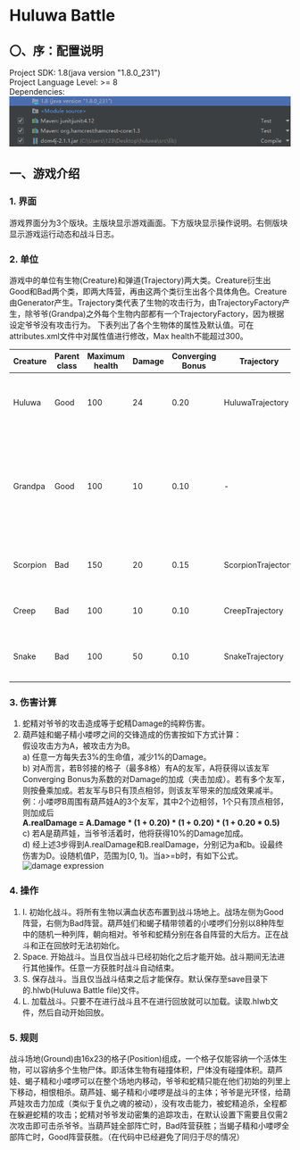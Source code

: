 # Huluwa Battle
## 〇、序：配置说明
Project SDK: 1.8(java version "1.8.0_231")  
Project Language Level: >= 8  
Dependencies:   
![Dependencies](./Dependencies.png)

## 一、游戏介绍
### 1. 界面
游戏界面分为3个版块。主版块显示游戏画面。下方版块显示操作说明。右侧版块显示游戏运行动态和战斗日志。

### 2. 单位
游戏中的单位有生物(Creature)和弹道(Trajectory)两大类。Creature衍生出Good和Bad两个类，即两大阵营，再由这两个类衍生出各个具体角色。Creature由Generator产生。Trajectory类代表了生物的攻击行为，由TrajectoryFactory产生，除爷爷(Grandpa)之外每个生物内部都有一个TrajectoryFactory，因为根据设定爷爷没有攻击行为。
下表列出了各个生物体的属性及默认值。可在attributes.xml文件中对属性值进行修改，Max health不能超过300。

Creature | Parent class | Maximum health | Damage | Converging Bonus | Trajectory | Remarks
-|-|-|-|-|-|-
Huluwa | Good | 100 | 24 | 0.20 | HuluwaTrajectory | Melee. Fight against Scorpion and Creep.
Grandpa | Good | 100 | 10 | 0.10 | - | Can't attack. Provide 10% damage bonus for Huluwa if alive. Try to dodge Snake's attack.
Scorpion | Bad | 150 | 20 | 0.15 | ScorpionTrajectory | Melee. Tanky. Fight against Huluwa.
Creep | Bad | 100 | 10 | 0.10 | CreepTrajectory | Melee. Fight against Huluwa.
Snake | Bad | 100 | 50 | 0.10 | SnakeTrajectory | Long-range. Especially hunt Grandpa.

### 3. 伤害计算
1) 蛇精对爷爷的攻击造成等于蛇精Damage的纯粹伤害。
2) 葫芦娃和蝎子精小喽啰之间的交锋造成的伤害按如下方式计算：  
  假设攻击方为A，被攻击方为B。  
  a) 任意一方每失去3%的生命值，减少1%的Damage。  
  b) 对A而言，若B邻接的格子（最多8格）有A的友军，A将获得以该友军Converging Bonus为系数的对Damage的加成（夹击加成）。若有多个友军，则按叠乘加成。若友军与B只有顶点相邻，则该友军带来的加成效果减半。例：小喽啰B周围有葫芦娃A的3个友军，其中2个边相邻，1个只有顶点相邻，则加成后  
  **A.realDamage = A.Damage * (1 + 0.20) * (1 + 0.20) * (1 + 0.20 * 0.5)**  
  c) 若A是葫芦娃，当爷爷活着时，他将获得10%的Damage加成。  
  d) 经上述3步得到A.realDamage和B.realDamage，分别记为a和b。设最终伤害为D。设随机值P，范围为\[0, 1)。当a>=b时，有如下公式。  
  ![damage expression](http://latex.codecogs.com/gif.latex?\\D=(24+12P)*(\frac{(\frac{a}{b}+3)^4}{512}+0.5))

### 4. 操作  
1) I. 初始化战斗。将所有生物以满血状态布置到战斗场地上。战场左侧为Good阵营，右侧为Bad阵营。葫芦娃们和蝎子精带领着的小喽啰们分别以8种阵型中的随机一种列阵，朝向相对。爷爷和蛇精分别在各自阵营的大后方。正在战斗和正在回放时无法初始化。
2) Space. 开始战斗。当且仅当战斗已经初始化之后才能开始。战斗期间无法进行其他操作。任意一方获胜时战斗自动结束。
3) S. 保存战斗。当且仅当战斗结束之后才能保存。默认保存至save目录下的.hlwb(Huluwa Battle file)文件。
4) L. 加载战斗。只要不在进行战斗且不在进行回放就可以加载。读取.hlwb文件，然后自动开始回放。

### 5. 规则
战斗场地(Ground)由16x23的格子(Position)组成，一个格子仅能容纳一个活体生物，可以容纳多个生物尸体。即活体生物有碰撞体积，尸体没有碰撞体积。葫芦娃、蝎子精和小喽啰可以在整个场地内移动，爷爷和蛇精只能在他们初始的列里上下移动，相恨相杀。葫芦娃、蝎子精和小喽啰是战斗的主体；爷爷是光环怪，给葫芦娃攻击力加成（类似于复仇之魂的被动），没有攻击能力，被蛇精追杀，全程都在躲避蛇精的攻击；蛇精对爷爷发动密集的追踪攻击，在默认设置下需要且仅需2次攻击即可击杀爷爷。当葫芦娃全部阵亡时，Bad阵营获胜；当蝎子精和小喽啰全部阵亡时，Good阵营获胜。（在代码中已经避免了同归于尽的情况）

